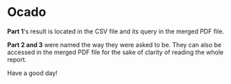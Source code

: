 # Ocado
__Part 1__'s result is located in the CSV file and its query in the merged PDF file.

__Part 2 and 3__ were named the way they were asked to be. They can also be accessed in the merged PDF file for the sake of clarity of reading the whole report.

Have a good day!
